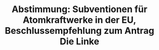 ---
abstimmung:
  abstimmung: 5
  bundestagssitzung: 115
  legislaturperiode: 18
categories:
- Energie
- Wirtschaft
data:
- title: Abstimmungsergebnis 20150702_5-data.pdf
  url: /res/abstimmungsliste/20150702_5-data.pdf
- title: Abstimmungsergebnis 20150702_5_xls-data.csv
  url: /res/abstimmungsliste/analyses/20150702_5_xls-data.csv
documents:
- local: /res/abstimmungsdaten/018-115-05/1804215.pdf
  title: Drucksache 18/04215.pdf
  url: http://dip21.bundestag.de/dip21/btd/18/042/1804215.pdf
- local: /res/abstimmungsdaten/018-115-05/1805417.pdf
  title: Drucksache 18/05417.pdf
  url: http://dip21.bundestag.de/dip21/btd/18/054/1805417.pdf
ergebnis:
  cdu/csu:
    enthaltung: 0
    gesamt: 311
    ja: 291
    nein: 0
    nichtabgegeben: 20
    ungueltig: 0
  die.linke:
    enthaltung: 0
    gesamt: 64
    ja: 0
    nein: 58
    nichtabgegeben: 6
    ungueltig: 0
  file: 20150702_5_xls-data.csv
  gruenen:
    enthaltung: 0
    gesamt: 63
    ja: 0
    nein: 54
    nichtabgegeben: 9
    ungueltig: 0
  spd:
    enthaltung: 2
    gesamt: 193
    ja: 178
    nein: 1
    nichtabgegeben: 12
    ungueltig: 0
layout: abstimmung
links:
- title: https://www.bundestag.de/parlament/plenum/abstimmung/abstimmung?id=350
  url: https://www.bundestag.de/parlament/plenum/abstimmung/abstimmung?id=350
- title: http://www.abgeordnetenwatch.de/neubausubventionen_fuer_atomkraftwerke_in_der_eu_verhindern-1105-756.html
  url: http://www.abgeordnetenwatch.de/neubausubventionen_fuer_atomkraftwerke_in_der_eu_verhindern-1105-756.html
preview: "Deutscher Bundestag\n\n115. Sitzung des Deutschen Bundestages\nam Donnerstag,\
  \ 2.Juli 2015\n\nEndg\xFCltiges Ergebnis der Namentlichen Abstimmung Nr. 5\n\nBeschlussempfehlung\
  \ des Ausschusses f\xFCr Wirtschaft und Energie (9. Ausschuss)\nzu dem Antrag der\
  \ Abgeordneten Eva Bulling-Schr\xF6ter, Caren Lay, Dr. Dietmar Bartsch,\nweiterer\
  \ Abgeordneter und der Fraktion DIE LINKE.\nAktiv gegen Subventionen f\xFCr den\
  \ Neubau von Atomkraftwerken in der EU\n- Drucksachen 18/4215 und 18/5417 -\n\n\
  Abgegebene Stimmen insgesamt:\n\n584\n\nNicht abgegebene Stimmen:\nJa-Stimmen:\n\
  \n47\n469\n\nNein-Stimmen:\n\n113\n\nEnthaltungen:\n\n2\n\nUng\xFCltige:\n\n0\n\n\
  Berlin, den 02.07.2015\n\nBeginn: 21:19\nEnde: 21:22\n"
tags:
- Kernenergie
- AKW
- EU
- Subventionen
- Hinkley Point C
title: "Abstimmung: Subventionen f\xFCr Atomkraftwerke in der EU, Beschlussempfehlung\
  \ zum Antrag Die Linke"
---